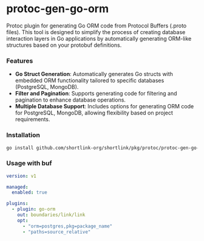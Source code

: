 # protoc-gen-go-orm

Protoc plugin for generating Go ORM code from Protocol Buffers (.proto files). 
This tool is designed to simplify the process of creating database interaction layers in Go applications 
by automatically generating ORM-like structures based on your protobuf definitions.

### Features

- **Go Struct Generation**: Automatically generates Go structs with embedded ORM functionality tailored to specific databases (PostgreSQL, MongoDB).
- **Filter and Pagination**: Supports generating code for filtering and pagination to enhance database operations.
- **Multiple Database Support**: Includes options for generating ORM code for PostgreSQL, MongoDB, allowing flexibility based on project requirements.

### Installation

```bash
go install github.com/shortlink-org/shortlink/pkg/protoc/protoc-gen-go-orm
```

### Usage with buf

```yaml
version: v1

managed:
  enabled: true

plugins:
  - plugin: go-orm
    out: boundaries/link/link
    opt:
      - "orm=postgres,pkg=package_name"
      - "paths=source_relative"
```
